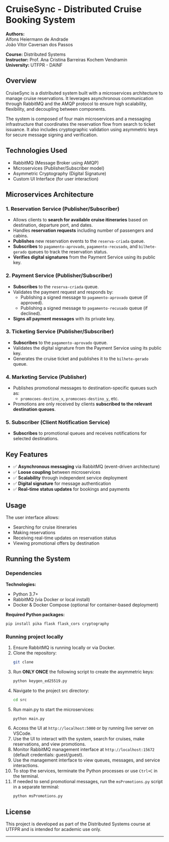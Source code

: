 # CruiseSync - Distributed Cruise Booking System

**Authors:**  
Alfons Heiermann de Andrade  
João Vitor Caversan dos Passos  

**Course:** Distributed Systems  
**Instructor:** Prof. Ana Cristina Barreiras Kochem Vendramin  
**University:** UTFPR - DAINF  

## Overview

CruiseSync is a distributed system built with a microservices architecture to manage cruise reservations. It leverages asynchronous communication through RabbitMQ and the AMQP protocol to ensure high scalability, flexibility, and decoupling between components.

The system is composed of four main microservices and a messaging infrastructure that coordinates the reservation flow from search to ticket issuance. It also includes cryptographic validation using asymmetric keys for secure message signing and verification.

## Technologies Used

- RabbitMQ (Message Broker using AMQP)
- Microservices (Publisher/Subscriber model)
- Asymmetric Cryptography (Digital Signature)
- Custom UI Interface (for user interaction)

## Microservices Architecture

### 1. **Reservation Service (Publisher/Subscriber)**

- Allows clients to **search for available cruise itineraries** based on destination, departure port, and dates.
- Handles **reservation requests** including number of passengers and cabins.
- **Publishes** new reservation events to the `reserva-criada` queue.
- **Subscribes** to `pagamento-aprovado`, `pagamento-recusado`, and `bilhete-gerado` queues to track the reservation status.
- **Verifies digital signatures** from the Payment Service using its public key.

### 2. **Payment Service (Publisher/Subscriber)**

- **Subscribes** to the `reserva-criada` queue.
- Validates the payment request and responds by:
  - Publishing a signed message to `pagamento-aprovado` queue (if approved).
  - Publishing a signed message to `pagamento-recusado` queue (if declined).
- **Signs all payment messages** with its private key.

### 3. **Ticketing Service (Publisher/Subscriber)**

- **Subscribes** to the `pagamento-aprovado` queue.
- Validates the digital signature from the Payment Service using its public key.
- Generates the cruise ticket and publishes it to the `bilhete-gerado` queue.

### 4. **Marketing Service (Publisher)**

- Publishes promotional messages to destination-specific queues such as:
  - `promocoes-destino_x`, `promocoes-destino_y`, etc.
- Promotions are only received by clients **subscribed to the relevant destination queues**.

### 5. **Subscriber (Client Notification Service)**

- **Subscribes** to promotional queues and receives notifications for selected destinations.

## Key Features

- ✅ **Asynchronous messaging** via RabbitMQ (event-driven architecture)
- ✅ **Loose coupling** between microservices
- ✅ **Scalability** through independent service deployment
- ✅ **Digital signature** for message authentication
- ✅ **Real-time status updates** for bookings and payments

## Usage

The user interface allows:

- Searching for cruise itineraries  
- Making reservations  
- Receiving real-time updates on reservation status  
- Viewing promotional offers by destination  

## Running the System
### Dependencies
**Technologies:**
 - Python 3.7+
 - RabbitMQ (via Docker or local install)
 - Docker & Docker Compose (optional for container-based deployment)

**Required Python packages:**
```bash
pip install pika flask flask_cors cryptography
```

### Running project locally
1. Ensure RabbitMQ is running locally or via Docker.
2. Clone the repository:
   ```bash
   git clone
   ```
3. Run **ONLY ONCE** the following script to create the asymmetric keys:
   ```bash
   python keygen_ed25519.py
   ```
4. Navigate to the project src directory:
   ```bash
   cd src
   ```
5. Run main.py to start the microservices:
   ```bash
   python main.py
   ```
6. Access the UI at `http://localhost:5000` or by running live server on VSCode.
7. Use the UI to interact with the system, search for cruises, make reservations, and view promotions.
8. Monitor RabbitMQ management interface at `http://localhost:15672` (default credentials: guest/guest).
9. Use the management interface to view queues, messages, and service interactions.
10. To stop the services, terminate the Python processes or use `Ctrl+C` in the terminal.
11. If needed to send promotional messages, run the `msPromotions.py` script in a separate terminal:
    ```bash
    python msPromotions.py
    ```

## License

This project is developed as part of the Distributed Systems course at UTFPR and is intended for academic use only.

---

